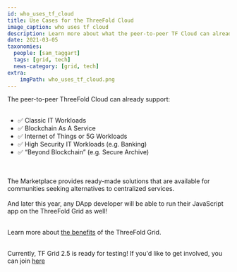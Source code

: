 ```yaml
---
id: who_uses_tf_cloud
title: Use Cases for the ThreeFold Cloud
image_caption: who uses tf cloud
description: Learn more about what the peer-to-peer TF Cloud can already achieve! 
date: 2021-03-05
taxonomies:
  people: [sam_taggart]
  tags: [grid, tech]
  news-category: [grid, tech]
extra:
    imgPath: who_uses_tf_cloud.png
---
```


The peer-to-peer ThreeFold Cloud can already support:
<br/>
<br/>

- ✅ Classic IT Workloads
- ✅ Blockchain As A Service
- ✅ Internet of Things or 5G Workloads
- ✅ High Security IT Workloads (e.g. Banking)
- ✅ “Beyond Blockchain” (e.g. Secure Archive)

<br/>
<br/>
The Marketplace provides ready-made solutions that are available for communities seeking alternatives to centralized services.
<br/>
<br/>
And later this year, any DApp developer will be able to run their JavaScript app on the ThreeFold Grid as well!
<br/>
<br/>

Learn more about [the benefits](https://threefold.io/info/threefold#/threefold__grid_why) of the ThreeFold Grid.
<br/>
<br/>

Currently, TF Grid 2.5 is ready for testing! If you'd like to get involved, you can join [here](https://bit.ly/tftesting)